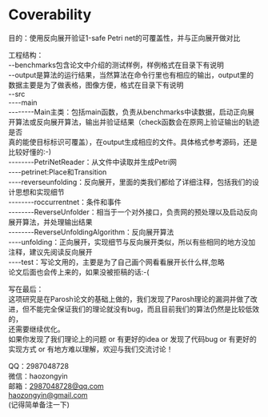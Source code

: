 # Coverability  
目的：使用反向展开验证1-safe Petri net的可覆盖性，并与正向展开做对比  
  
工程结构：  
--benchmarks包含论文中介绍的测试样例，样例格式在目录下有说明  
--output是算法的运行结果，当然算法在命令行里也有相应的输出，output里的数据主要是为了做表格，图像方便，格式在目录下有说明  
--src  
----main  
--------Main主类：包括main函数，负责从benchmarks中读数据，启动正向展开算法或反向展开算法，输出并验证结果（check函数会在原网上验证输出的轨迹是否  
真的能使目标标识可覆盖），在output生成相应的文件。具体格式参考源码，还是比较好懂的:-)  
--------PetriNetReader：从文件中读取并生成Petri网  
----petrinet:Place和Transition  
----reverseunfolding：反向展开，里面的类我们都给了详细注释，包括我们的设计思想和实现细节  
--------roccurrentnet：条件和事件  
--------ReverseUnfolder：相当于一个对外接口，负责网的预处理以及启动反向展开算法，并处理输出结果  
--------ReverseUnfoldingAlgorithm：反向展开算法  
----unfolding：正向展开，实现细节与反向展开类似，所以有些相同的地方没加注释，建议先阅读反向展开  
----test：写论文用的，主要是为了自己画个网看看展开长什么样,忽略  
论文后面也会传上来的，如果没被拒稿的话:-(  
  
写在最后：  
这项研究是在Parosh论文的基础上做的，我们发现了Parosh理论的漏洞并做了改进，但不能完全保证我们的理论就没有bug，而且目前我们的算法仍然是比较低效的，  
还需要继续优化。  
如果你发现了我们理论上的问题 or 有更好的idea or 发现了代码bug or 有更好的实现方式 or 有地方难以理解，欢迎与我们交流讨论！  
  
QQ：2987048728  
微信：haozongyin  
邮箱：2987048728@qq.com  
     haozongyin@gmail.com  
(记得简单备注一下)  
